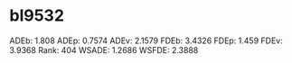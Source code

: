 # bl9532

ADEb: 1.808
ADEp: 0.7574
ADEv: 2.1579
FDEb: 3.4326
FDEp: 1.459
FDEv: 3.9368
Rank: 404
WSADE: 1.2686
WSFDE: 2.3888